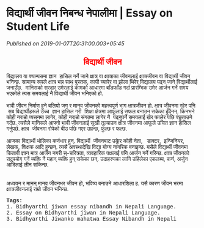 # विद्यार्थी जीवन निबन्ध नेपालीमा |  Essay on Student Life

*Published on 2019-01-07T20:31:00.003+05:45*

<h2 style="text-align: center;">
<span style="color: red; font-family: "courier new" , "courier" , monospace; font-size: large;"><span lang="NE" style="line-height: 107%;">विद्यार्थी जीवन</span></span></h2>
<div class="MsoNormal">
<span style="font-family: "courier new" , "courier" , monospace;"><span lang="NE" style="line-height: 107%;">विद्यालय वा क्याम्पसमा ज्ञान  हासिल गर्ने जाने क्षात्र वा क्षात्राका जीवनलाई
क्षात्रजीवन वा विद्यार्थी जीवन भनिन्छ. सामान्य रूपले क्षात्र भन्न साथ पुस्तक,
कापी च्यापेर वा झोला भिरेर विद्यालय पढ्न जाने विद्यार्थीलाई जनाउँछ.  मानिसको सरदार उमेरलाई कामको आधारमा बाँडफाँड गर्दा
प्रारम्भिक उमेर आर्जन गर्ने समय भएकोले त्यस समयलाई नै विद्यार्थी जीवन भनिएको हो.</span><span style="font-size: 12pt; line-height: 107%; mso-bidi-font-size: 11.0pt;"><o:p></o:p></span></span></div>
<div class="MsoNormal">
<br /></div>
<div class="MsoNormal">
<span style="font-family: "courier new" , "courier" , monospace;"><span lang="NE" style="line-height: 107%;">भावी जीवन निर्माण हुने बलियो जग र मानव जीवनको महत्त्वपूर्ण भाग
क्षात्रजीवन हो. क्षात्र जीवनमा रहेर पनि  सब विद्यार्थीहरूले उच्च  ज्ञान हासिल गरी  शिक्षा क्षेत्रमा आफूलाई सफल बनाउन सकेका हुँदैनन्.
किनभने कोही नराम्रो व्यसनमा लागेर, कोही नराम्रो संगतमा लागेर नै  पढ्नुपर्ने समयलाई खेर फालेर पछि पछुताउने गर्दछ.
त्यसैले मानिसले आफ्नो भावी जीवनलाई सुखी तुल्याउन क्षात्र जीवनमा आफूले उचित
ज्ञान हासिल गर्नुपर्छ. क्षात्र  जीवनमा
रोपेको बीउ पछि गएर उम्रन्छ, फुल्छ र फल्छ.</span><span style="font-size: 12pt; line-height: 107%; mso-bidi-font-size: 11.0pt;"><o:p></o:p></span></span></div>
<div class="MsoNormal">
<br /></div>
<div class="MsoNormal">
<span style="font-family: "courier new" , "courier" , monospace;"><span lang="NE" style="line-height: 107%;">आजका विद्यार्थी भोलिका कर्णधार हुन्. विद्यार्थी  जीवनबाट उक्लेर कोही नेता,   डाक्टर, 
इन्जिनियर, लेखक</span><span style="font-size: 12pt; line-height: 107%; mso-bidi-font-size: 11.0pt;">, </span><span lang="NE" style="line-height: 107%;">शिक्षक आदि हुन्छन्. त्यसै अवस्थादेखि विद्या
योग्य नागरिक बनाइन्छ. यसैले विद्यार्थी जीवनमा किताबी ज्ञान मात्र आर्जन नगरी
स्-चरित्रता, व्यवहारिक पक्षलाई पनि आर्जन गर्ने गरिन्छ. क्षात्र जीवनको सदुपयोग
गर्ने व्यक्ति नै महान् व्यक्ति हुन् सकेका छन्. उदाहरणका लागि उहिलेका एकलब्य,
कर्ण, अर्जुन आदिलाई लीन सकिन्छ.</span><span style="font-size: 12pt; line-height: 107%; mso-bidi-font-size: 11.0pt;"><o:p></o:p></span></span></div>
<div class="MsoNormal">
<br /></div>
<br />
<div class="MsoNormal">
<span lang="NE" style="line-height: 107%;"><span style="font-family: "courier new" , "courier" , monospace;">अध्ययन र मानन् मानव जीवनभर जीवन हो, भविष्य बनाउने आधारशिला ह. यसै
कारण जीवन भरमा क्षात्रजीवनलाई राम्रो जीवन भनिन्छ.  </span><span style="font-family: "mangal" , serif;"><o:p></o:p></span></span></div><div class="MsoNormal"><span lang="NE" style="line-height: 107%;"><span style="font-family: "courier new" , "courier" , monospace;"><br /></span></span></div><div class="MsoNormal"><span style="font-family: courier new, courier, monospace;"><b>Tags:</b></span></div><div class="MsoNormal"><span style="font-family: courier new, courier, monospace;">1. Bidhyarthi jiwan essay nibandh in Nepali Language.</span></div><div class="MsoNormal"><span style="font-family: courier new, courier, monospace;">2. Essay on Bidhyarthi jiwan in Nepali Language.</span></div><div class="MsoNormal"><span style="font-family: courier new, courier, monospace;">3. Bidhyarthi Jiwanko mahatwa Essay Nibandh in Nepali</span></div>

